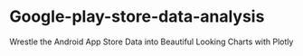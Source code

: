 # Google-play-store-data-analysis
Wrestle the Android App Store Data into Beautiful Looking Charts with Plotly
